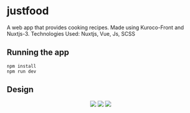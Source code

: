# justfood

A web app that provides cooking recipes. Made using Kuroco-Front and Nuxtjs-3.
Technologies Used: Nuxtjs, Vue, Js, SCSS

## Running the app
```
npm install
npm run dev
```
## Design
<p align="center">
<img src="https://user-images.githubusercontent.com/55924890/174497378-f5e77f51-7af4-40ef-aca0-f4252068866b.png">
<img src="https://user-images.githubusercontent.com/55924890/174497380-45b38083-c9af-4528-8222-ae5ddba30418.png">
<img src="https://user-images.githubusercontent.com/55924890/174497382-3ae0c5bf-422a-41f5-a94d-2b547d7eea1b.png">
</p>
